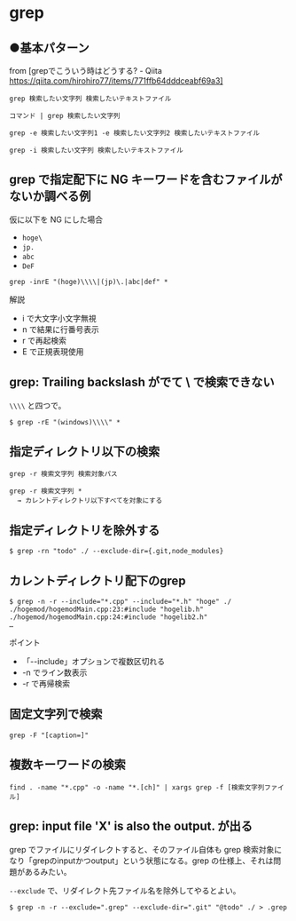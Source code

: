 # grep

## ●基本パターン
from [grepでこういう時はどうする? - Qiita https://qiita.com/hirohiro77/items/771ffb64dddceabf69a3]

```
grep 検索したい文字列 検索したいテキストファイル

コマンド | grep 検索したい文字列

grep -e 検索したい文字列1 -e 検索したい文字列2 検索したいテキストファイル

grep -i 検索したい文字列 検索したいテキストファイル
```

## grep で指定配下に NG キーワードを含むファイルがないか調べる例
仮に以下を NG にした場合

- `hoge\`
- `jp.`
- `abc`
- `DeF`

```
grep -inrE "(hoge)\\\\|(jp)\.|abc|def" *
```

解説

- i で大文字小文字無視
- n で結果に行番号表示
- r で再起検索
- E で正規表現使用

## grep: Trailing backslash がでて \\ で検索できない
`\\\\` と四つで。

```
$ grep -rE "(windows)\\\\" *
```

## 指定ディレクトリ以下の検索

```
grep -r 検索文字列 検索対象パス

grep -r 検索文字列 *
  → カレントディレクトリ以下すべてを対象にする
```


## 指定ディレクトリを除外する

```
$ grep -rn "todo" ./ --exclude-dir={.git,node_modules}
```

## カレントディレクトリ配下のgrep

```
$ grep -n -r --include="*.cpp" --include="*.h" "hoge" ./
./hogemod/hogemodMain.cpp:23:#include "hogelib.h"
./hogemod/hogemodMain.cpp:24:#include "hogelib2.h"
…
```

ポイント

- 「--include」オプションで複数区切れる
- -n でライン数表示
- -r で再帰検索

## 固定文字列で検索
`grep -F "[caption=]"`

## 複数キーワードの検索
`find . -name "*.cpp" -o -name "*.[ch]" | xargs grep -f [検索文字列ファイル]`

## grep: input file 'X' is also the output. が出る
grep でファイルにリダイレクトすると、そのファイル自体も grep 検索対象になり「grepのinputかつoutput」という状態になる。grep の仕様上、それは問題があるみたい。

`--exclude` で、リダイレクト先ファイル名を除外してやるとよい。

```
$ grep -n -r --exclude=".grep" --exclude-dir=".git" "@todo" ./ > .grep
```
